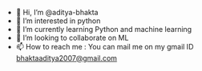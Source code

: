 - 👋 Hi, I’m @aditya-bhakta
- 👀 I’m interested in python
- 🌱 I’m currently learning Python and machine learning
- 💞️ I’m looking to collaborate on ML
- 📫 How to reach me :
You can mail me on my gmail ID bhaktaaditya2007@gmail.com

<!---
aditya-bhakta/aditya-bhakta is a ✨ special ✨ repository because its `README.md` (this file) appears on your GitHub profile.
You can click the Preview link to take a look at your changes.
--->
